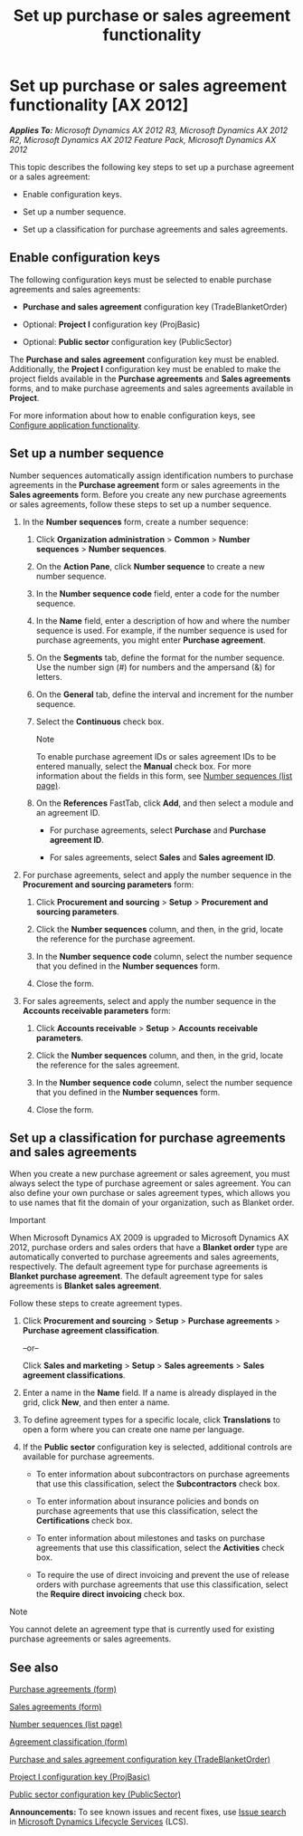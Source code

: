 ﻿---
title: Set up purchase or sales agreement functionality
TOCTitle: Set up purchase or sales agreement functionality
ms:assetid: 32d8f14f-b654-405f-a439-ab394260751a
ms:mtpsurl: https://technet.microsoft.com/en-us/library/Hh802995(v=AX.60)
ms:contentKeyID: 44080967
ms.date: 04/18/2014
mtps_version: v=AX.60
f1_keywords:
- setup
- set up
- purchase agreement
- sales agreement
- sales agreements
- purchase agreements
---

# Set up purchase or sales agreement functionality [AX 2012]


_**Applies To:** Microsoft Dynamics AX 2012 R3, Microsoft Dynamics AX 2012 R2, Microsoft Dynamics AX 2012 Feature Pack, Microsoft Dynamics AX 2012_

This topic describes the following key steps to set up a purchase agreement or a sales agreement:

  - Enable configuration keys.

  - Set up a number sequence.

  - Set up a classification for purchase agreements and sales agreements.

## Enable configuration keys

The following configuration keys must be selected to enable purchase agreements and sales agreements:

  - **Purchase and sales agreement** configuration key (TradeBlanketOrder)

  - Optional: **Project I** configuration key (ProjBasic)

  - Optional: **Public sector** configuration key (PublicSector)

The **Purchase and sales agreement** configuration key must be enabled. Additionally, the **Project I** configuration key must be enabled to make the project fields available in the **Purchase agreements** and **Sales agreements** forms, and to make purchase agreements and sales agreements available in **Project**.

For more information about how to enable configuration keys, see [Configure application functionality](configure-application-functionality.md).

## Set up a number sequence

Number sequences automatically assign identification numbers to purchase agreements in the **Purchase agreement** form or sales agreements in the **Sales agreements** form. Before you create any new purchase agreements or sales agreements, follow these steps to set up a number sequence.

1.  In the **Number sequences** form, create a number sequence:
    
    1.  Click **Organization administration** \> **Common** \> **Number sequences** \> **Number sequences**.
    
    2.  On the **Action Pane**, click **Number sequence** to create a new number sequence.
    
    3.  In the **Number sequence code** field, enter a code for the number sequence.
    
    4.  In the **Name** field, enter a description of how and where the number sequence is used. For example, if the number sequence is used for purchase agreements, you might enter **Purchase agreement**.
    
    5.  On the **Segments** tab, define the format for the number sequence. Use the number sign (\#) for numbers and the ampersand (&) for letters.
    
    6.  On the **General** tab, define the interval and increment for the number sequence.
    
    7.  Select the **Continuous** check box.
        

        > [!NOTE]
        > <P>To enable purchase agreement IDs or sales agreement IDs to be entered manually, select the <STRONG>Manual</STRONG> check box. For more information about the fields in this form, see <A href="https://technet.microsoft.com/en-us/library/aa600321(v=ax.60)">Number sequences (list page)</A>.</P>

    
    8.  On the **References** FastTab, click **Add**, and then select a module and an agreement ID.
        
          - For purchase agreements, select **Purchase** and **Purchase agreement ID**.
        
          - For sales agreements, select **Sales** and **Sales agreement ID**.

2.  For purchase agreements, select and apply the number sequence in the **Procurement and sourcing parameters** form:
    
    1.  Click **Procurement and sourcing** \> **Setup** \> **Procurement and sourcing parameters**.
    
    2.  Click the **Number sequences** column, and then, in the grid, locate the reference for the purchase agreement.
    
    3.  In the **Number sequence code** column, select the number sequence that you defined in the **Number sequences** form.
    
    4.  Close the form.

3.  For sales agreements, select and apply the number sequence in the **Accounts receivable parameters** form:
    
    1.  Click **Accounts receivable** \> **Setup** \> **Accounts receivable parameters**.
    
    2.  Click the **Number sequences** column, and then, in the grid, locate the reference for the sales agreement.
    
    3.  In the **Number sequence code** column, select the number sequence that you defined in the **Number sequences** form.
    
    4.  Close the form.

## Set up a classification for purchase agreements and sales agreements

When you create a new purchase agreement or sales agreement, you must always select the type of purchase agreement or sales agreement. You can also define your own purchase or sales agreement types, which allows you to use names that fit the domain of your organization, such as Blanket order.


> [!IMPORTANT]
> <P>When Microsoft Dynamics AX 2009 is upgraded to Microsoft Dynamics AX 2012, purchase orders and sales orders that have a <STRONG>Blanket order</STRONG> type are automatically converted to purchase agreements and sales agreements, respectively. The default agreement type for purchase agreements is <STRONG>Blanket purchase agreement</STRONG>. The default agreement type for sales agreements is <STRONG>Blanket sales agreement</STRONG>.</P>



Follow these steps to create agreement types.

1.  Click **Procurement and sourcing** \> **Setup** \> **Purchase agreements** \> **Purchase agreement classification**.
    
    –or–
    
    Click **Sales and marketing** \> **Setup** \> **Sales agreements** \> **Sales agreement classifications**.

2.  Enter a name in the **Name** field. If a name is already displayed in the grid, click **New**, and then enter a name.

3.  To define agreement types for a specific locale, click **Translations** to open a form where you can create one name per language.

4.  If the **Public sector** configuration key is selected, additional controls are available for purchase agreements.
    
      - To enter information about subcontractors on purchase agreements that use this classification, select the **Subcontractors** check box.
    
      - To enter information about insurance policies and bonds on purchase agreements that use this classification, select the **Certifications** check box.
    
      - To enter information about milestones and tasks on purchase agreements that use this classification, select the **Activities** check box.
    
      - To require the use of direct invoicing and prevent the use of release orders with purchase agreements that use this classification, select the **Require direct invoicing** check box.


> [!NOTE]
> <P>You cannot delete an agreement type that is currently used for existing purchase agreements or sales agreements.</P>



## See also

[Purchase agreements (form)](https://technet.microsoft.com/en-us/library/hh209550\(v=ax.60\))

[Sales agreements (form)](https://technet.microsoft.com/en-us/library/hh209567\(v=ax.60\))

[Number sequences (list page)](https://technet.microsoft.com/en-us/library/aa600321\(v=ax.60\))

[Agreement classification (form)](https://technet.microsoft.com/en-us/library/hh802986\(v=ax.60\))

[Purchase and sales agreement configuration key (TradeBlanketOrder)](purchase-and-sales-agreement-configuration-key-tradeblanketorder.md)

[Project I configuration key (ProjBasic)](project-i-configuration-key-projbasic.md)

[Public sector configuration key (PublicSector)](public-sector-configuration-key-public-sector.md)

  
**Announcements:** To see known issues and recent fixes, use [Issue search](http://go.microsoft.com/fwlink/?linkid=389258) in [Microsoft Dynamics Lifecycle Services](http://go.microsoft.com/fwlink/?linkid=306505) (LCS).

